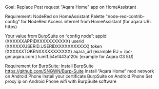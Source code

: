 Goal: Replace Post request "Aqara Home" app on HomeAssistant

Requirement:
NodeRed on HomeAssistant
Palette "node-red-contrib-config" for NodeRed
Access internet from HomeAssistant (for aqara URL https)

Your value from BurpSuite on “config node”:
appid	(XXXXXXAPPIDXXXXXXXXXXX)
userid	(XXXXXXUSERID.USERIDXXXXXXXXXXX)
token	(XXXXXXTOKENXXXXXXXXXXX)
aqara_url	(example EU = rpc-ger.aqara.com )
lumi1.54ef443a120c (example for Aqara G3 EU)

Requirement for BurpSuite:
Install BurpSuite https://github.com/SNGWN/Burp-Suite
Install “Aqara Home” mod network on Android Phone
Install your certificate BurpSuite on Android Phone
Set proxy ip on Android Phone wifi with BurpSuite software
